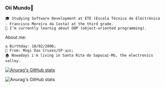 ### Oii Mundo👋


    🎓 Studying Software Development at ETE (Escola Técnica de Electrónica - Francisco Moreira da Costa) at the third grade.
    🔭 I’m currently learnig about OOP (object-oriented programming).


 About me:

    ♍ Birthday: 18/02/2006;
    📍 From: Mogi Das Cruzes/SP-🇧🇷;
    🏠 Nowadays i'm living in Santa Rita do Sapucaí-MG, the electronics valley. 

[![Anurag's GitHub stats](https://github-readme-stats.vercel.app/api?username=NicolyLuisaG)](https://github.com/NicolyLuisaG/github-readme-stats)

![Anurag's GitHub stats](https://github-readme-stats.vercel.app/api?username=NicolyLuisaG&show=reviews)
